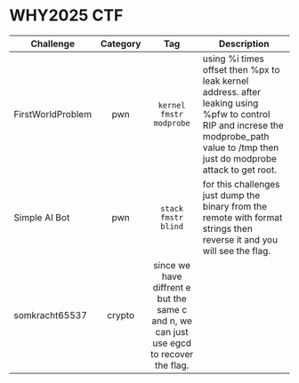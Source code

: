 # WHY2025 CTF

| Challenge | Category | Tag | Description | 
| --- | :---: | :---: | --- |
| FirstWorldProblem | pwn | `kernel` `fmstr` `modprobe` | using %i times offset then %px to leak kernel address. after leaking using %pfw to control RIP and increse the modprobe_path value to /tmp then just do modprobe attack to get root. |
| Simple AI Bot | pwn | `stack` `fmstr` `blind` | for this challenges just dump the binary from the remote with format strings then reverse it and you will see the flag. |
| somkracht65537 | crypto | since we have diffrent e but the same c and n, we can just use egcd to recover the flag. |